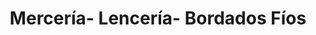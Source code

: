 ---
title: "Mercería- Lencería- Bordados Fíos"
url: /combarro/merceria-lenceria-bordados-fios/
shop: Kleidung
---